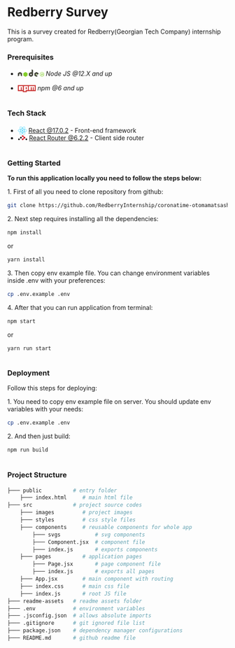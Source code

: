 # Redberry Survey

This is a survey created for Redberry(Georgian Tech Company) internship program.

### Prerequisites

- <img src="./readme-assets/node.svg" height="17" style="position: relative; top: 2px"/> _Node JS @12.X and up_

* <img src="./readme-assets/npm.png" height="16" style="position: relative; top: 4px"> _npm @6 and up_

#

### Tech Stack

- <img src="readme-assets/react.png" height="18" style="position: relative; top: 4px" /> [React @17.0.2](https://reactjs.org) - Front-end framework
- <img src="readme-assets/router.webp" height="11" /> [React Router @6.2.2](https://reactrouter.com/) - Client side router

#

### Getting Started

**To run this application locally you need to follow the steps below:**

1\. First of all you need to clone repository from github:

```sh
git clone https://github.com/RedberryInternship/coronatime-otomamatsashvili.git
```

2\. Next step requires installing all the dependencies:

```sh
npm install
```

or

```sh
yarn install
```

3\. Then copy env example file. You can change environment variables inside .env with your preferences:

```sh
cp .env.example .env
```

4\. After that you can run application from terminal:

```sh
npm start
```

or

```
yarn run start
```

#

### Deployment

Follow this steps for deploying:

1\. You need to copy env example file on server. You should update env variables with your needs:

```sh
cp .env.example .env
```

2\. And then just build:

```sh
npm run build
```

#

### Project Structure

```bash
├─── public          # entry folder
    ├─── index.html     # main html file
├─── src             # project source codes
    ├─── images         # project images
    ├─── styles         # css style files
    ├─── components     # reusable components for whole app
        ├─── svgs           # svg components
        ├─── Component.jsx  # component file
        ├─── index.js       # exports components
    ├─── pages          # application pages
        ├─── Page.jsx       # page component file
        ├─── index.js       # exports all pages
    ├─── App.jsx        # main component with routing
    ├─── index.css      # main css file
    ├─── index.js       # root JS file
├─── readme-assets   # readme assets folder
├─── .env            # environment variables
├─── .jsconfig.json  # allows absolute imports
├─── .gitignore      # git ignored file list
├─── package.json    # dependency manager configurations
├─── README.md       # github readme file
```
